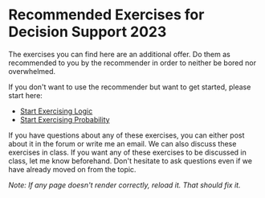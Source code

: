 # Recommended Exercises for Decision Support 2023

The exercises you can find here are an additional offer. Do them as recommended to you by the recommender in order to neither be bored nor overwhelmed.


If you don't want to use the recommender but want to get started, please start here: 
- [Start Exercising Logic](https://github.com/UMdecisionsupport/DecisionSupport2023/blob/main/Logic/Beginner.md)
- [Start Exercising Probability](https://github.com/UMdecisionsupport/DecisionSupport2023/blob/main/Probability/Beginner.md)

If you have questions about any of these exercises, you can either post about it in the forum or write me an email. We can also discuss these exercises in class. If you want any of these exercises to be discussed in class, let me know beforehand. Don't hesitate to ask questions even if we have already moved on from the topic.

*Note: If any page doesn't render correctly, reload it. That should fix it.*
